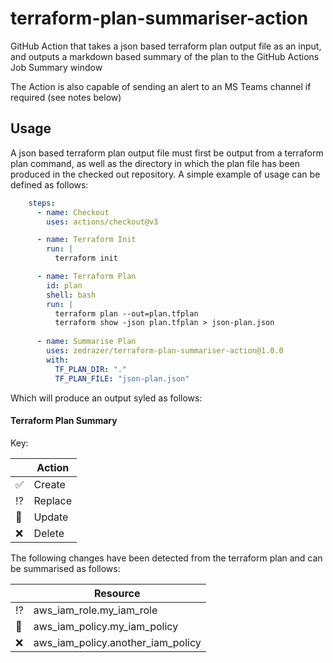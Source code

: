 # terraform-plan-summariser-action

GitHub Action that takes a json based terraform plan output file as an input, and outputs a markdown based summary of the plan to the GitHub Actions Job Summary window

The Action is also capable of sending an alert to an MS Teams channel if required (see notes below)

## Usage

A json based terraform plan output file must first be output from a terraform plan command, as well as the directory in which the plan file has been produced in the checked out repository. A simple example of usage can be defined as follows:

```yaml
    steps:
      - name: Checkout
        uses: actions/checkout@v3

      - name: Terraform Init
        run: |
          terraform init

      - name: Terraform Plan
        id: plan
        shell: bash
        run: |
          terraform plan --out=plan.tfplan
          terraform show -json plan.tfplan > json-plan.json
      
      - name: Summarise Plan
        uses: zedrazer/terraform-plan-summariser-action@1.0.0
        with:
          TF_PLAN_DIR: "."
          TF_PLAN_FILE: "json-plan.json"
```

Which will produce an output syled as follows:

#### Terraform Plan Summary

Key:

|                       | Action |
| -----------           | -------------- |
| :white_check_mark:    | Create |
| :interrobang:         | Replace |
| :wrench:              | Update |
| :x:                   | Delete |

The following changes have been detected from the terraform plan and can be summarised as follows:

|             | Resource |
| ----------- | -------------- |
| :interrobang: | aws_iam_role.my_iam_role |
| :wrench: | aws_iam_policy.my_iam_policy |
| :x:      | aws_iam_policy.another_iam_policy |

